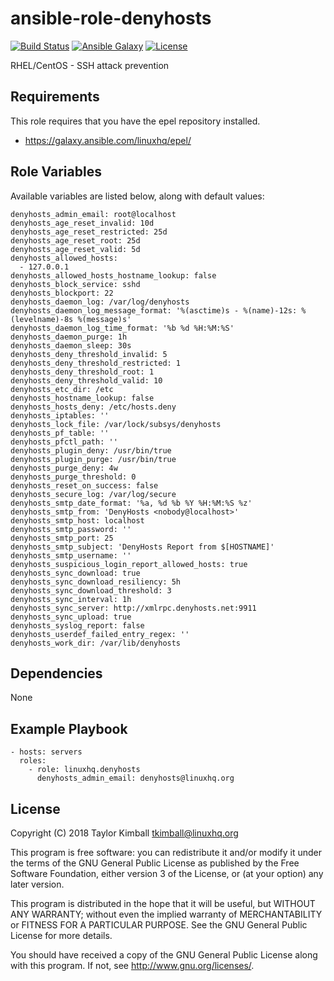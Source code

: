 # ansible-role-denyhosts

[![Build Status](https://travis-ci.org/linuxhq/ansible-role-denyhosts.svg?branch=master)](https://travis-ci.org/linuxhq/ansible-role-denyhosts)
[![Ansible Galaxy](https://img.shields.io/badge/ansible--galaxy-denyhosts-blue.svg?style=flat)](https://galaxy.ansible.com/linuxhq/denyhosts)
[![License](https://img.shields.io/badge/license-GPLv3-brightgreen.svg?style=flat)](COPYING)

RHEL/CentOS - SSH attack prevention

## Requirements

This role requires that you have the epel repository installed.

 * https://galaxy.ansible.com/linuxhq/epel/

## Role Variables

Available variables are listed below, along with default values:

    denyhosts_admin_email: root@localhost
    denyhosts_age_reset_invalid: 10d
    denyhosts_age_reset_restricted: 25d
    denyhosts_age_reset_root: 25d
    denyhosts_age_reset_valid: 5d
    denyhosts_allowed_hosts:
      - 127.0.0.1
    denyhosts_allowed_hosts_hostname_lookup: false
    denyhosts_block_service: sshd
    denyhosts_blockport: 22
    denyhosts_daemon_log: /var/log/denyhosts
    denyhosts_daemon_log_message_format: '%(asctime)s - %(name)-12s: %(levelname)-8s %(message)s'
    denyhosts_daemon_log_time_format: '%b %d %H:%M:%S'
    denyhosts_daemon_purge: 1h
    denyhosts_daemon_sleep: 30s
    denyhosts_deny_threshold_invalid: 5
    denyhosts_deny_threshold_restricted: 1
    denyhosts_deny_threshold_root: 1
    denyhosts_deny_threshold_valid: 10
    denyhosts_etc_dir: /etc
    denyhosts_hostname_lookup: false
    denyhosts_hosts_deny: /etc/hosts.deny
    denyhosts_iptables: ''
    denyhosts_lock_file: /var/lock/subsys/denyhosts
    denyhosts_pf_table: ''
    denyhosts_pfctl_path: ''
    denyhosts_plugin_deny: /usr/bin/true
    denyhosts_plugin_purge: /usr/bin/true
    denyhosts_purge_deny: 4w
    denyhosts_purge_threshold: 0
    denyhosts_reset_on_success: false
    denyhosts_secure_log: /var/log/secure
    denyhosts_smtp_date_format: '%a, %d %b %Y %H:%M:%S %z'
    denyhosts_smtp_from: 'DenyHosts <nobody@localhost>'
    denyhosts_smtp_host: localhost
    denyhosts_smtp_password: ''
    denyhosts_smtp_port: 25
    denyhosts_smtp_subject: 'DenyHosts Report from $[HOSTNAME]'
    denyhosts_smtp_username: ''
    denyhosts_suspicious_login_report_allowed_hosts: true
    denyhosts_sync_download: true
    denyhosts_sync_download_resiliency: 5h
    denyhosts_sync_download_threshold: 3
    denyhosts_sync_interval: 1h
    denyhosts_sync_server: http://xmlrpc.denyhosts.net:9911
    denyhosts_sync_upload: true
    denyhosts_syslog_report: false
    denyhosts_userdef_failed_entry_regex: ''
    denyhosts_work_dir: /var/lib/denyhosts

## Dependencies

None
 
## Example Playbook

    - hosts: servers
      roles:
        - role: linuxhq.denyhosts
          denyhosts_admin_email: denyhosts@linuxhq.org

## License

Copyright (C) 2018 Taylor Kimball <tkimball@linuxhq.org>

This program is free software: you can redistribute it and/or modify
it under the terms of the GNU General Public License as published by
the Free Software Foundation, either version 3 of the License, or
(at your option) any later version.

This program is distributed in the hope that it will be useful,
but WITHOUT ANY WARRANTY; without even the implied warranty of
MERCHANTABILITY or FITNESS FOR A PARTICULAR PURPOSE. See the
GNU General Public License for more details.

You should have received a copy of the GNU General Public License
along with this program. If not, see <http://www.gnu.org/licenses/>.
